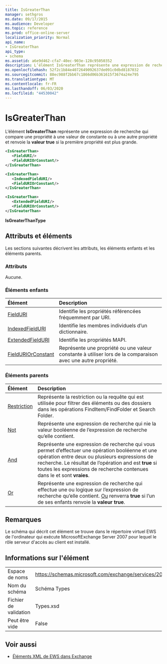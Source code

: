 ```yaml
---
title: IsGreaterThan
manager: sethgros
ms.date: 09/17/2015
ms.audience: Developer
ms.topic: reference
ms.prod: office-online-server
localization_priority: Normal
api_name:
- IsGreaterThan
api_type:
- schema
ms.assetid: a6e9d462-cfa7-40ec-903e-128c95050352
description: L’élément IsGreaterThan représente une expression de recherche qui compare une propriété à une valeur de constante ou à une autre propriété et renvoie la valeur true si la première propriété est plus grande.
ms.openlocfilehash: 52f2c1b84e4072649092637de091c0dbd8187032
ms.sourcegitcommit: 88ec988f2bb67c1866d06b361615f3674a24e795
ms.translationtype: MT
ms.contentlocale: fr-FR
ms.lasthandoff: 06/03/2020
ms.locfileid: "44530042"
---
```

# <a name="isgreaterthan"></a>IsGreaterThan

L’élément **IsGreaterThan** représente une expression de recherche qui compare une propriété à une valeur de constante ou à une autre propriété et renvoie la **valeur true** si la première propriété est plus grande. 
  
```xml
<IsGreaterThan>
   <FieldURI/>
   <FieldURIOrConstant/>
</IsGreaterThan>
```

```xml
<IsGreaterThan>
   <IndexedFieldURI/> 
   <FieldURIOrConstant/>
</IsGreaterThan>
```

```xml
<IsGreaterThan>
   <ExtendedFieldURI/>
   <FieldURIOrConstant/>
</IsGreaterThan>
```

**IsGreaterThanType**

## <a name="attributes-and-elements"></a>Attributs et éléments

Les sections suivantes décrivent les attributs, les éléments enfants et les éléments parents.
  
### <a name="attributes"></a>Attributs

Aucune.
  
### <a name="child-elements"></a>Éléments enfants

|**Élément**|**Description**|
|:-----|:-----|
|[FieldURI](fielduri.md) <br/> |Identifie les propriétés référencées fréquemment par URI.  <br/> |
|[IndexedFieldURI](indexedfielduri.md) <br/> |Identifie les membres individuels d’un dictionnaire.  <br/> |
|[ExtendedFieldURI](extendedfielduri.md) <br/> |Identifie les propriétés MAPI.  <br/> |
|[FieldURIOrConstant](fielduriorconstant.md) <br/> |Représente une propriété ou une valeur constante à utiliser lors de la comparaison avec une autre propriété.  <br/> |
   
### <a name="parent-elements"></a>Éléments parents

|**Élément**|**Description**|
|:-----|:-----|
|[Restriction](restriction.md) <br/> |Représente la restriction ou la requête qui est utilisée pour filtrer des éléments ou des dossiers dans les opérations FindItem/FindFolder et Search Folder.  <br/> |
|[Not](not.md) <br/> |Représente une expression de recherche qui nie la valeur booléenne de l’expression de recherche qu’elle contient.  <br/> |
|[And](and.md) <br/> |Représente une expression de recherche qui vous permet d’effectuer une opération booléenne et une opération entre deux ou plusieurs expressions de recherche. Le résultat de l’opération and est **true** si toutes les expressions de recherche contenues dans le et sont **vraies**.  <br/> |
|[Or](or.md) <br/> |Représente une expression de recherche qui effectue une ou logique sur l’expression de recherche qu’elle contient. [Ou](or.md) renverra **true** si l’un de ses enfants renvoie la **valeur true**.  <br/> |
   
## <a name="remarks"></a>Remarques

Le schéma qui décrit cet élément se trouve dans le répertoire virtuel EWS de l'ordinateur qui exécute MicrosoftExchange Server 2007 pour lequel le rôle serveur d'accès au client est installé.
  
## <a name="element-information"></a>Informations sur l'élément

|||
|:-----|:-----|
|Espace de noms  <br/> |https://schemas.microsoft.com/exchange/services/2006/types  <br/> |
|Nom du schéma  <br/> |Schéma Types  <br/> |
|Fichier de validation  <br/> |Types.xsd  <br/> |
|Peut être vide  <br/> |False  <br/> |
   
## <a name="see-also"></a>Voir aussi

- [Éléments XML de EWS dans Exchange](ews-xml-elements-in-exchange.md)

